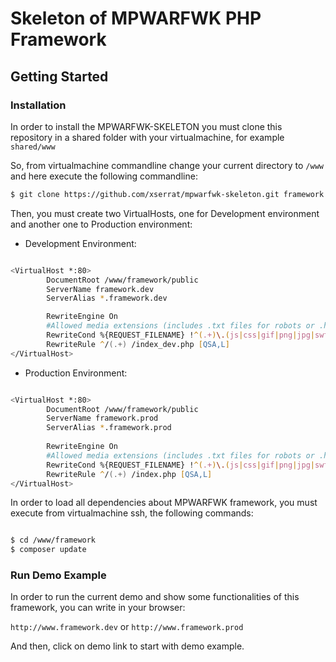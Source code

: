 # Skeleton of MPWARFWK PHP Framework #

## Getting Started ##

### Installation ###

In order to install the MPWARFWK-SKELETON you must clone this repository in a shared folder with your virtualmachine, for example ```shared/www```

So, from virtualmachine commandline change your current directory to ```/www``` and here execute the following commandline:

```zsh
$ git clone https://github.com/xserrat/mpwarfwk-skeleton.git framework

```

Then, you must create two VirtualHosts, one for Development environment and another one to Production environment:

* Development Environment:

```zsh

<VirtualHost *:80>
        DocumentRoot /www/framework/public
        ServerName framework.dev
        ServerAlias *.framework.dev

        RewriteEngine On
        #Allowed media extensions (includes .txt files for robots or .html, e.g: Google hosted HTMLs):
        RewriteCond %{REQUEST_FILENAME} !^(.+)\.(js|css|gif|png|jpg|swf|ico|txt|html)$
        RewriteRule ^/(.+) /index_dev.php [QSA,L]
</VirtualHost>

```

* Production Environment:

```zsh

<VirtualHost *:80>
        DocumentRoot /www/framework/public
        ServerName framework.prod
        ServerAlias *.framework.prod
          
        RewriteEngine On
        #Allowed media extensions (includes .txt files for robots or .html, e.g: Google hosted HTMLs):
        RewriteCond %{REQUEST_FILENAME} !^(.+)\.(js|css|gif|png|jpg|swf|ico|txt|html)$
        RewriteRule ^/(.+) /index.php [QSA,L]
</VirtualHost>

```

In order to load all dependencies about MPWARFWK framework, you must execute from virtualmachine ssh, the following commands:

```zsh

$ cd /www/framework
$ composer update

```

### Run Demo Example ###

In order to run the current demo and show some functionalities of this framework, you can write in your browser:

```http://www.framework.dev``` or ```http://www.framework.prod``` 

And then, click on demo link to start with demo example.